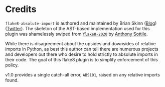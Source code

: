 Credits
=======

`flake8-absolute-import` is authored and maintained by Brian Skinn
([Blog](https://bskinn.github.io)) ([Twitter](https://twitter.com/btskinn)). The
skeleton of the AST-based implementation used for this plugin was shamelessly
swiped from [`flake8-2020`](https://github.com/asottile/flake8-2020) by
[Anthony Sottile](https://github.com/asottile).

While there is disagreement about the upsides and downsides of relative imports
in Python, as best this author can tell there are numerous projects and
developers out there who desire to hold strictly to absolute imports in their
code. The goal of this flake8 plugin is to simplify enforcement of this policy.

v1.0 provides a single catch-all error, `ABS101`, raised on any relative imports
found.

